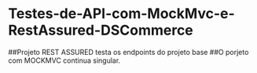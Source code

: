 # Testes-de-API-com-MockMvc-e-RestAssured-DSCommerce

##Projeto REST ASSURED testa os endpoints do projeto base
##O porjeto com MOCKMVC continua singular.
